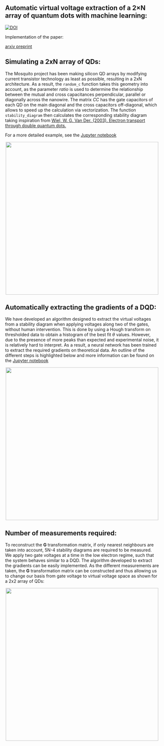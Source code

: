 ## Automatic virtual voltage extraction of a 2×N array of quantum dots with machine learning:
[![DOI](https://zenodo.org/badge/283266641.svg)](https://zenodo.org/badge/latestdoi/283266641)

Implementation of the paper:

[arxiv preprint](https://arxiv.org/abs/2012.03685)


## Simulating a 2xN array of QDs:

The Mosquito project has been making silicon QD arrays by modifying current transistor technology as least as possible, resulting in a 2xN architecture. As a result, the `random_c` function takes this geometry into account, as the parameter *ratio* is used to determine the relationship between the mutual and cross capacitances perpendicular, parallel or diagonally across the nanowire. The matrix *CC* has the gate capacitors of each QD on the main diagonal and the cross capacitors off-diagonal, which allows to speed up the calculation via vectorization. The function `stability_diagram` then calculates the corresponding stability diagram taking inspiration from [Wiel, W. G. Van Der. (2003). Electron transport through double quantum dots.](https://arxiv.org/pdf/cond-mat/0205350.pdf)

For a more detailed example, see the [Jupyter notebook](https://github.com/Gio-A-Oakes/Tuning_2xN_QDs/blob/master/Code/Simulating_2xN_array_of_QDs.ipynb) 

<p align="center">
  <img src="https://github.com/Gio-A-Oakes/Tuning_DQD/blob/master/Figures/Device.png" width="500">
</p>


## Automatically extracting the gradients of a DQD:

We have developed an algorithm designed to extract the virtual voltages from a stability diagram when applying voltages along two of the gates, without human intervention. This is done by using a Hough transform on thresholded data to obtain a histogram of the best fit $\theta$ values. However, due to the presence of more peaks than expected and experimental noise, it is relatively hard to interpret. As a result, a neural network has been trained to extract the required gradients on theoretical data. An outline of the different steps is highlighted below and more information can be found on the [Jupyter notebook](https://github.com/Gio-A-Oakes/Tuning_2xN_QDs/blob/master/Code/Simulating_2xN_array_of_QDs.ipynb)

<p align="center">
  <img src="https://github.com/Gio-A-Oakes/Tuning_DQD/blob/master/Figures/algorithm.png" width="500">
</p>


## Number of measurements required:
To reconstruct the **G** transformation matrix, if only nearest neighbours are taken into account, 5N-4 stability diagrams are required to be measured. We apply two gate voltages at a time in the low electron regime, such that the system behaves similar to a DQD. The algorithm developed to extract the gradients can be easily implemented. As the different measurements are taken, the **G** transformation matrix can be constructed and thus allowing us to change our basis from gate voltage to virtual voltage space as shown for a 2x2 array of QDs:

<p align="center">
  <img src="https://github.com/Gio-A-Oakes/Tuning_DQD/blob/master/Figures/Poster.png" width="500">
</p>
